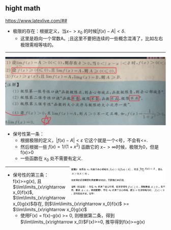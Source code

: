 

## hight math




https://www.latexlive.com/##


- 极限的存在：根据定义，当$x->x_0$ 的时候$|f(x)-A|<\delta$. 
  - 这里是趋向一个常数A。;且这里不要把连续的一些概念混淆了，比如左右极限需相等啥的。

---
![20210707170541](https://raw.githubusercontent.com/zput/myPicLib/master/zput.github.io/20210707170541.png)

- 保号性第一条：
  - 根据极限的定义，$|f(x)-A|<\varepsilon$ 它这个就是一个<号，不会有<=.
  - 然后根据一些 $f(x)=1/(1+x^2)$ 函数它的 $x->\infty$时候，极限为0，但是f(x)>0
  - 一些函数在 $x_0$ 处不需要有定义.



<img src="https://raw.githubusercontent.com/zput/myPicLib/master/zput.github.io/20210707172054.png" width = "60%"  alt="效果图" align=right />

---

- 保号性的第三条：f(x)>=g(x), 且$\lim\limits_{x\rightarrow x_0}f(x)$, $\lim\limits_{x\rightarrow x_0}g(x)$存在, 则$\lim\limits_{x\rightarrow x_0}f(x)$ >= $\lim\limits_{x\rightarrow x_0}g(x)$
  - 使用F(x) = f(x)-g(x) >= 0, 则根据第二条，得到 $\lim\limits_{x\rightarrow x_0}$F(x)>=0, 推导得到f(x)>=g(x)

